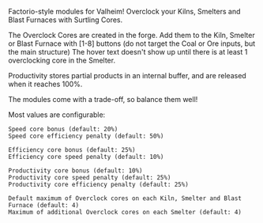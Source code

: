 ﻿Factorio-style modules for Valheim!
Overclock your Kilns, Smelters and Blast Furnaces with Surtling Cores.

The Overclock Cores are created in the forge.
Add them to the Kiln, Smelter or Blast Furnace with [1-8] buttons (do not target the Coal or Ore inputs, but the main structure)
The hover text doesn't show up until there is at least 1 overclocking core in the Smelter.

Productivity stores partial products in an internal buffer, and are released when it reaches 100%.

The modules come with a trade-off, so balance them well!

Most values are configurable:


    Speed core bonus (default: 20%)
    Speed core efficiency penalty (default: 50%)

    Efficiency core bonus (default: 25%)
    Efficiency core speed penalty (default: 10%)

    Productivity core bonus (default: 10%)
    Productivity core speed penalty (default: 25%)
    Productivity core efficiency penalty (default: 25%) 

    Default maximum of Overclock cores on each Kiln, Smelter and Blast Furnace (default: 4)
    Maximum of additional Overclock cores on each Smelter (default: 4)

 

